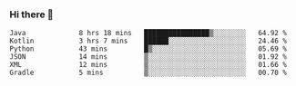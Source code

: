 ### Hi there 👋

<!--START_SECTION:waka-->

```text
Java             8 hrs 18 mins   ████████████████▒░░░░░░░░   64.92 %
Kotlin           3 hrs 7 mins    ██████░░░░░░░░░░░░░░░░░░░   24.46 %
Python           43 mins         █▒░░░░░░░░░░░░░░░░░░░░░░░   05.69 %
JSON             14 mins         ▒░░░░░░░░░░░░░░░░░░░░░░░░   01.92 %
XML              12 mins         ▒░░░░░░░░░░░░░░░░░░░░░░░░   01.66 %
Gradle           5 mins          ▒░░░░░░░░░░░░░░░░░░░░░░░░   00.70 %
```

<!--END_SECTION:waka-->

<!--
**jerry-shao/jerry-shao** is a ✨ _special_ ✨ repository because its `README.md` (this file) appears on your GitHub profile.

Here are some ideas to get you started:

- 🔭 I’m currently working on ...
- 🌱 I’m currently learning ...
- 👯 I’m looking to collaborate on ...
- 🤔 I’m looking for help with ...
- 💬 Ask me about ...
- 📫 How to reach me: ...
- 😄 Pronouns: ...
- ⚡ Fun fact: ...
-->
